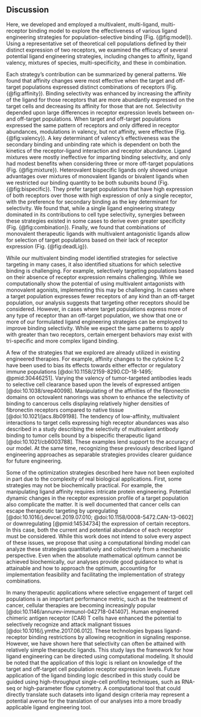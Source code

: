 ## Discussion

<!-- Summary. -->

Here, we developed and employed a multivalent, multi-ligand, multi-receptor binding model to explore the effectiveness of various ligand engineering strategies for population-selective binding (Fig. {@fig:model}). Using a representative set of theoretical cell populations defined by their distinct expression of two receptors, we examined the efficacy of several potential ligand engineering strategies, including changes to affinity, ligand valency, mixtures of species, multi-specificity, and these in combination.

Each strategy’s contribution can be summarized by general patterns. We found that affinity changes were most effective when the target and off-target populations expressed distinct combinations of receptors (Fig. {@fig:affinity}). Binding selectivity was enhanced by increasing the affinity of the ligand for those receptors that are more abundantly expressed on the target cells and decreasing its affinity for those that are not. Selectivity depended upon large differences in receptor expression levels between on- and off-target populations. When target and off-target populations expressed the same pattern of receptors and only differed in receptor abundances, modulations in valency, but not affinity, were effective (Fig. {@fig:valency}). A key determinant of valency’s effectiveness was the secondary binding and unbinding rate which is dependent on both the kinetics of the receptor-ligand interaction and receptor abundance. Ligand mixtures were mostly ineffective for imparting binding selectivity, and only had modest benefits when considering three or more off-target populations (Fig. {@fig:mixture}). Heterovalent bispecific ligands only showed unique advantages over mixtures of monovalent ligands or bivalent ligands when we restricted our binding quantity to be both subunits bound (Fig. {@fig:bispecific}). They prefer target populations that have high expression of both receptors over those with high expression of only a single receptor, with the preference for secondary binding as the key determinant for selectivity. We found that, while a single ligand engineering strategy dominated in its contributions to cell type selectivity, synergies between these strategies existed in some cases to derive even greater specificity (Fig. {@fig:combination}). Finally, we found that combinations of monovalent therapeutic ligands with multivalent antagonistic ligands allow for selection of target populations based on their lack of receptor expression (Fig. {@fig:deadLig}).

<!-- No strategies for NOT relationships. -->

While our multivalent binding model identified strategies for selective targeting in many cases, it also identified situations for which selective binding is challenging. For example, selectively targeting populations based on their absence of receptor expression remains challenging. While we computationally show the potential of using multivalent antagonists with monovalent agonists, implementing this may be challenging. In cases where a target population expresses fewer receptors of any kind than an off-target population, our analysis suggests that targeting other receptors should be considered. However, in cases where target populations express more of any type of receptor than an off-target population, we show that one or more of our formulated ligand engineering strategies can be employed to improve binding selectivity. While we expect the same patterns to apply with greater than two receptors, certain emergent behaviors may exist with tri-specific and more complex ligand binding.

<!-- A number of strategies are already employed. -->

A few of the strategies that we explored are already utilized in existing engineered therapies. For example, affinity changes to the cytokine IL-2 have been used to bias its effects towards either effector or regulatory immune populations [@doi:10.1158/2159-8290.CD-18-1495; @pmid:30446251]. Varying the valency of tumor-targeted antibodies leads to selective cell clearance based upon the levels of expressed antigen [@doi:10.1038/srep40098]. Manipulating of the affinities of the fibronectin domains on octovalent nanorings was shown to enhance the selectivity of binding to cancerous cells displaying relatively higher densities of fibronectin receptors compared to native tissue [@doi:10.1021/jacs.8b09198]. The tendency of low-affinity, multivalent interactions to target cells expressing high receptor abundances was also described in a study describing the selectivity of multivalent antibody binding to tumor cells bound by a bispecific therapeutic ligand [@doi:10.1021/cb6003788]. These examples lend support to the accuracy of our model. At the same time, recognizing these previously described ligand engineering approaches as separable strategies provides clearer guidance for future engineering.

<!-- Still need to implement others. -->

Some of the optimization strategies described here have not been exploited in part due to the complexity of real biological applications. First, some strategies may not be biochemically practical. For example, the manipulating ligand affinity requires intricate protein engineering. Potential dynamic changes in the receptor expression profile of a target population also complicate the matter. It is well documented that cancer cells can escape therapeutic targeting by upregulating [@doi:10.1016/j.devcel.2019.07.010; @doi:10.1158/0008-5472.CAN-13-0602] or downregulating [@pmid:14534734] the expression of certain receptors. In this case, both the current and potential abundance of each receptor must be considered. While this work does not intend to solve every aspect of these issues, we propose that using a computational binding model can analyze these strategies quantitatively and collectively from a mechanistic perspective. Even when the absolute mathematical optimum cannot be achieved biochemically, our analyses provide good guidance to what is attainable and how to approach the optimum, accounting for implementation feasibility and facilitating the implementation of strategy combinations.

<!-- Impressive range of logic can be built without cells involved. -->

In many therapeutic applications where selective engagement of target cell populations is an important performance metric, such as the treatment of cancer, cellular therapies are becoming increasingly popular [@doi:10.1146/annurev-immunol-042718-041407]. Human engineered chimeric antigen receptor (CAR) T cells have enhanced the potential to selectively recognize and attack malignant tissues [@doi:10.1016/j.ymthe.2017.06.012]. These technologies bypass ligand-receptor binding restrictions by allowing recognition in signaling response. However, we have shown here that selectivity can often be attained with relatively simple therapeutic ligands. This study lays the framework for how ligand engineering can be directed using computational modeling. It should be noted that the application of this logic is reliant on knowledge of the target and off-target cell population receptor expression levels. Future application of the ligand binding logic described in this study could be guided using high-throughput single-cell profiling techniques, such as RNA-seq or high-parameter flow cytometry. A computational tool that could directly translate such datasets into ligand design criteria may represent a potential avenue for the translation of our analyses into a more broadly applicable ligand engineering tool.

